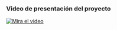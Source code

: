 ### Video de presentación del proyecto
[![Mira el video](https://img.youtube.com/vi/faicWMMOFDQ/maxresdefault.jpg)](https://youtu.be/faicWMMOFDQ)
